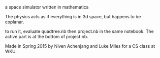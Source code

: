 a space simulator written in mathematica

The physics acts as if everything is in
3d space, but happens to be coplanar.

to run it, evaluate quadtree.nb then project.nb
in the same notebook. The active part is at the bottom of project.nb.

Made in Spring 2015 by Niven Achenjang
and Luke Miles for a CS class at WKU.
